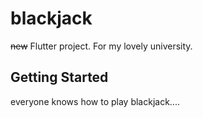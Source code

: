 # blackjack

~~new~~ Flutter project. For my lovely university.

## Getting Started

everyone knows how to play blackjack....
